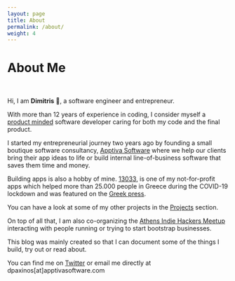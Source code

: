 ```yaml
---
layout: page
title: About
permalink: /about/
weight: 4
---
```


# **About Me**
<br>

Hi, I am **Dimitris** :wave:, a software engineer and entrepreneur.

With more than 12 years of experience in coding, I consider myself a 
[product minded](https://blog.pragmaticengineer.com/the-product-minded-engineer/) software developer caring for both my code and the final product. 

I started my entrepreneurial journey two years ago by founding a small boutique software consultancy, [Apptiva Software](https://apptivasoftware.com) where we help our clients bring their app ideas to life or build internal line-of-business software that saves them time and money.   

Building apps is also a hobby of mine. [13033](https://play.google.com/store/apps/details?id=metakinisi.app&hl=en), is one of my not-for-profit apps which helped more than 25.000 people in Greece during the COVID-19 lockdown and was featured on the [Greek press](https://www.thetoc.gr/koinwnia/article/koronoios-13033---i-dorean-efarmogi-pou-stelnei-ta-sms-metakinisis-me-3-klik/). 

You can have a look at some of my other projects in the [Projects](https://www.dpaxinos.com/projects/) section. 

On top of all that, I am also co-organizing the 
[Athens Indie Hackers Meetup](https://www.meetup.com/Athens-Indie-Hackers-Meetups/) interacting with people running or trying to start bootstrap businesses. 

This blog was mainly created so that I can document some of the things I build, try out or read about. 

You can find me on [Twitter](https://twitter.com/dpaxinos) or email me directly at dpaxinos[at]apptivasoftware.com

<!--
<div class="row">
{% include about/skills.html title="Programming Skills" source=site.data.programming-skills %}
{% include about/skills.html title="Other Skills" source=site.data.other-skills %}
</div>

<div class="row">
{% include about/timeline.html %}
</div>
-->
